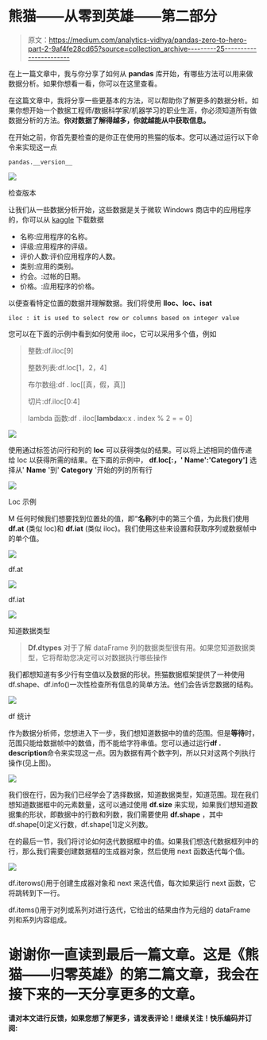 # 熊猫——从零到英雄——第二部分

> 原文：<https://medium.com/analytics-vidhya/pandas-zero-to-hero-part-2-9af4fe28cd65?source=collection_archive---------25----------------------->

在上一篇文章中，我与你分享了如何从 **pandas** 库开始，有哪些方法可以用来做数据分析。如果你想看一看，你可以在这里查看。

在这篇文章中，我将分享一些更基本的方法，可以帮助你了解更多的数据分析。如果你想开始一个数据工程师/数据科学家/机器学习的职业生涯，你必须知道所有做数据分析的方法。**你对数据了解得越多，你就越能从中获取信息。**

在开始之前，你首先要检查的是你正在使用的熊猫的版本。您可以通过运行以下命令来实现这一点

```
pandas.__version__
```

![](img/a4a8198e7da0b79725aa203491dfb96e.png)

检查版本

让我们从一些数据分析开始，这些数据是关于微软 Windows 商店中的应用程序的，你可以从 [kaggle](https://www.kaggle.com/vishnuvarthanrao/windows-store) 下载数据

*   名称:应用程序的名称。
*   评级:应用程序的评级。
*   评价人数:评价应用程序的人数。
*   类别:应用的类别。
*   约会。:过帐的日期。
*   价格。:应用程序的价格。

以便查看特定位置的数据并理解数据。我们将使用 **Iloc、loc、isat**

```
iloc : it is used to select row or columns based on integer value
```

您可以在下面的示例中看到如何使用 iloc，它可以采用多个值，例如

> 整数:df.iloc[9]
> 
> 整数列表:df.loc[1，2，4]
> 
> 布尔数组:df . loc[[真，假，真]]
> 
> 切片:df.iloc[0:4]
> 
> lambda 函数:df . iloc[**lambda**x:x . index % 2 = = 0]

![](img/71eedf8427c9cfc1f255bf43067794c9.png)

使用通过标签访问行和列的 **loc** 可以获得类似的结果。可以将上述相同的值传递给 loc 以获得所需的结果。在下面的示例中， **df.loc[:，' Name':'Category']** 选择从' **Name** '到' **Category** '开始的列的所有行

![](img/54fb8de32b198d72d1a1b884df622736.png)

Loc 示例

M 任何时候我们想要找到位置处的值，即“**名称**列中的第三个值，为此我们使用 **df.at** (类似 loc)和 **df.iat** (类似 iloc)。我们使用这些来设置和获取序列或数据帧中的单个值。

![](img/46c1d975932f0f76d76614e8fdb395a6.png)

df.at

![](img/946b4e28aa90f2fc109cb8f27a58c677.png)

df.iat

![](img/4b355b45874858eb38e5eaf45d668aba.png)

知道数据类型

> **Df.dtypes** 对于了解 dataFrame 列的数据类型很有用。如果您知道数据类型，它将帮助您决定可以对数据执行哪些操作

我们都想知道有多少行有空值以及数据的形状。熊猫数据框架提供了一种使用 df.shape、df.info()一次性检查所有信息的简单方法。他们会告诉您数据的结构。

![](img/f34eeb25af4e58ac4492e9aa7ad75888.png)

df 统计

作为数据分析师，您想进入下一步，我们想知道数据中的值的范围。但是**等待**时，范围只能给数据帧中的数值，而不能给字符串值。您可以通过运行**df . description**命令来实现这一点。因为数据有两个数字列，所以只对这两个列执行操作(见上图)。

![](img/6c89c711386b335e316a72263f39b1fb.png)

我们很在行，因为我们已经学会了选择数据，知道数据类型，知道范围。现在我们想知道数据框中的元素数量，这可以通过使用 **df.size** 来实现，如果我们想知道数据集的形状，即数据中的行数和列数，我们需要使用 **df.shape** ，其中 df.shape[0]定义行数，df.shape[1]定义列数。

在的最后一节，我们将讨论如何迭代数据框中的值。如果我们想迭代数据框列中的行，那么我们需要创建数据框的生成器对象，然后使用 next 函数迭代每个值。

![](img/61ba5dec0e3d9bdce16cc689aab17b6d.png)

df.iterows()用于创建生成器对象和 next 来迭代值，每次如果运行 next 函数，它将跳转到下一行。

df.items()用于对列或系列对进行迭代，它给出的结果由作为元组的 dataFrame 列和系列内容组成。

# 谢谢你一直读到最后一篇文章。这是《熊猫——归零英雄》的第二篇文章，我会在接下来的一天分享更多的文章。

**请对本文进行反馈，如果您想了解更多，请发表评论！继续关注！快乐编码并订阅:**